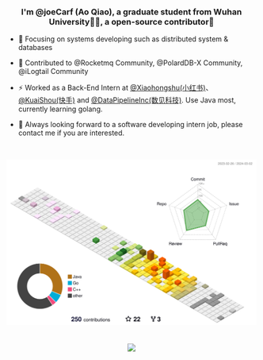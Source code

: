 ### <div align="center">I'm @joeCarf (Ao Qiao), a graduate student from Wuhan University👨‍💻, a open-source contributor🚀</div>  
  

- 🔭 Focusing on systems developing such as distributed system & databases  
  

- 🌱 Contributed to @Rocketmq Community, @PolardDB-X Community, @iLogtail Community
  

- ⚡ Worked as a Back-End Intern at [@Xiaohongshu(小红书)](https://www.zhihu.com/org/xiao-hong-shu-ji-zhu-tuan-dui)、 [@KuaiShou(快手)](https://github.com/kwai) and [@DataPipelineInc(数见科技)](https://github.com/DataPipelineInc). Use Java most, currently learning golang. 
  

- 🤩 Always looking forward to a software developing intern job, please contact me if you are interested.  
  


<br/>  

![3d](./profile-3d-contrib/profile-season-animate.svg)

<br/>  

<div align="center"><img src="https://github-readme-stats.vercel.app/api?username=joeCarf&show_icons=true&count_private=true&hide_border=true&theme=radical" align="center" /></div>  

